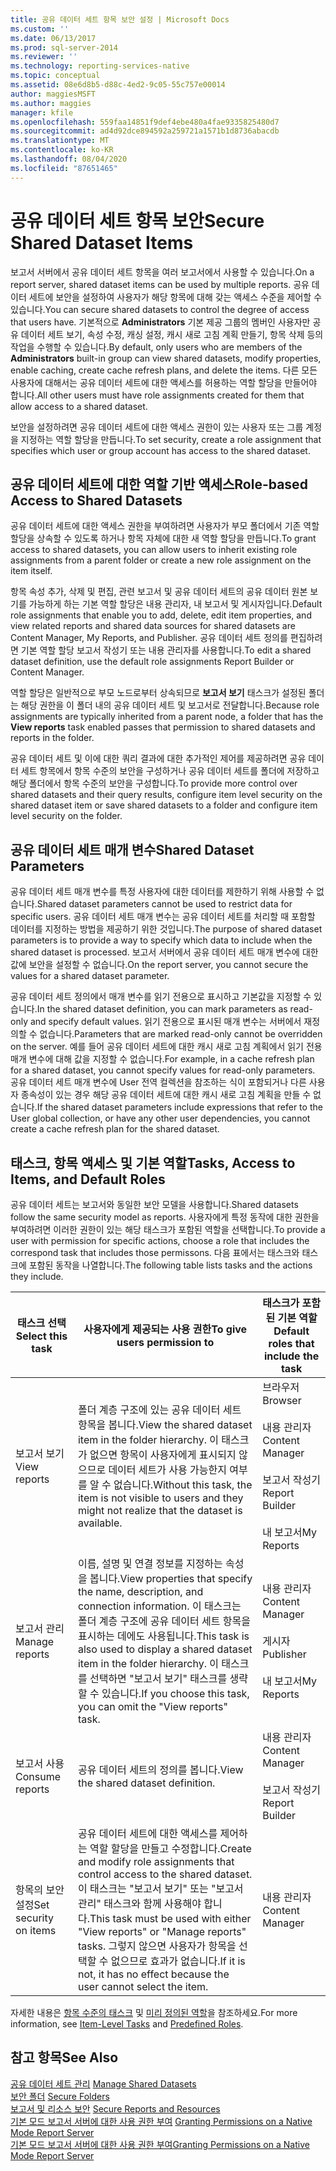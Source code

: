 ```yaml
---
title: 공유 데이터 세트 항목 보안 설정 | Microsoft Docs
ms.custom: ''
ms.date: 06/13/2017
ms.prod: sql-server-2014
ms.reviewer: ''
ms.technology: reporting-services-native
ms.topic: conceptual
ms.assetid: 08e6d8b5-d88c-4ed2-9c05-55c757e00014
author: maggiesMSFT
ms.author: maggies
manager: kfile
ms.openlocfilehash: 559faa14851f9def4ebe480a4fae9335825480d7
ms.sourcegitcommit: ad4d92dce894592a259721a1571b1d8736abacdb
ms.translationtype: MT
ms.contentlocale: ko-KR
ms.lasthandoff: 08/04/2020
ms.locfileid: "87651465"
---
```

# <a name="secure-shared-dataset-items"></a><span data-ttu-id="d1a41-102">공유 데이터 세트 항목 보안</span><span class="sxs-lookup"><span data-stu-id="d1a41-102">Secure Shared Dataset Items</span></span>
  <span data-ttu-id="d1a41-103">보고서 서버에서 공유 데이터 세트 항목을 여러 보고서에서 사용할 수 있습니다.</span><span class="sxs-lookup"><span data-stu-id="d1a41-103">On a report server, shared dataset items can be used by multiple reports.</span></span> <span data-ttu-id="d1a41-104">공유 데이터 세트에 보안을 설정하여 사용자가 해당 항목에 대해 갖는 액세스 수준을 제어할 수 있습니다.</span><span class="sxs-lookup"><span data-stu-id="d1a41-104">You can secure shared datasets to control the degree of access that users have.</span></span> <span data-ttu-id="d1a41-105">기본적으로 **Administrators** 기본 제공 그룹의 멤버인 사용자만 공유 데이터 세트 보기, 속성 수정, 캐싱 설정, 캐시 새로 고침 계획 만들기, 항목 삭제 등의 작업을 수행할 수 있습니다.</span><span class="sxs-lookup"><span data-stu-id="d1a41-105">By default, only users who are members of the **Administrators** built-in group can view shared datasets, modify properties, enable caching, create cache refresh plans, and delete the items.</span></span> <span data-ttu-id="d1a41-106">다른 모든 사용자에 대해서는 공유 데이터 세트에 대한 액세스를 허용하는 역할 할당을 만들어야 합니다.</span><span class="sxs-lookup"><span data-stu-id="d1a41-106">All other users must have role assignments created for them that allow access to a shared dataset.</span></span>  
  
 <span data-ttu-id="d1a41-107">보안을 설정하려면 공유 데이터 세트에 대한 액세스 권한이 있는 사용자 또는 그룹 계정을 지정하는 역할 할당을 만듭니다.</span><span class="sxs-lookup"><span data-stu-id="d1a41-107">To set security, create a role assignment that specifies which user or group account has access to the shared dataset.</span></span>  
  
## <a name="role-based-access-to-shared-datasets"></a><span data-ttu-id="d1a41-108">공유 데이터 세트에 대한 역할 기반 액세스</span><span class="sxs-lookup"><span data-stu-id="d1a41-108">Role-based Access to Shared Datasets</span></span>  
 <span data-ttu-id="d1a41-109">공유 데이터 세트에 대한 액세스 권한을 부여하려면 사용자가 부모 폴더에서 기존 역할 할당을 상속할 수 있도록 하거나 항목 자체에 대한 새 역할 할당을 만듭니다.</span><span class="sxs-lookup"><span data-stu-id="d1a41-109">To grant access to shared datasets, you can allow users to inherit existing role assignments from a parent folder or create a new role assignment on the item itself.</span></span>  
  
 <span data-ttu-id="d1a41-110">항목 속성 추가, 삭제 및 편집, 관련 보고서 및 공유 데이터 세트의 공유 데이터 원본 보기를 가능하게 하는 기본 역할 할당은 내용 관리자, 내 보고서 및 게시자입니다.</span><span class="sxs-lookup"><span data-stu-id="d1a41-110">Default role assignments that enable you to add, delete, edit item properties, and view related reports and shared data sources for shared datasets are Content Manager, My Reports, and Publisher.</span></span> <span data-ttu-id="d1a41-111">공유 데이터 세트 정의를 편집하려면 기본 역할 할당 보고서 작성기 또는 내용 관리자를 사용합니다.</span><span class="sxs-lookup"><span data-stu-id="d1a41-111">To edit a shared dataset definition, use the default role assignments Report Builder or Content Manager.</span></span>  
  
 <span data-ttu-id="d1a41-112">역할 할당은 일반적으로 부모 노드로부터 상속되므로 **보고서 보기** 태스크가 설정된 폴더는 해당 권한을 이 폴더 내의 공유 데이터 세트 및 보고서로 전달합니다.</span><span class="sxs-lookup"><span data-stu-id="d1a41-112">Because role assignments are typically inherited from a parent node, a folder that has the **View reports** task enabled passes that permission to shared datasets and reports in the folder.</span></span>  
  
 <span data-ttu-id="d1a41-113">공유 데이터 세트 및 이에 대한 쿼리 결과에 대한 추가적인 제어를 제공하려면 공유 데이터 세트 항목에서 항목 수준의 보안을 구성하거나 공유 데이터 세트를 폴더에 저장하고 해당 폴더에서 항목 수준의 보안을 구성합니다.</span><span class="sxs-lookup"><span data-stu-id="d1a41-113">To provide more control over shared datasets and their query results, configure item level security on the shared dataset item or save shared datasets to a folder and configure item level security on the folder.</span></span>  
  
## <a name="shared-dataset-parameters"></a><span data-ttu-id="d1a41-114">공유 데이터 세트 매개 변수</span><span class="sxs-lookup"><span data-stu-id="d1a41-114">Shared Dataset Parameters</span></span>  
 <span data-ttu-id="d1a41-115">공유 데이터 세트 매개 변수를 특정 사용자에 대한 데이터를 제한하기 위해 사용할 수 없습니다.</span><span class="sxs-lookup"><span data-stu-id="d1a41-115">Shared dataset parameters cannot be used to restrict data for specific users.</span></span> <span data-ttu-id="d1a41-116">공유 데이터 세트 매개 변수는 공유 데이터 세트를 처리할 때 포함할 데이터를 지정하는 방법을 제공하기 위한 것입니다.</span><span class="sxs-lookup"><span data-stu-id="d1a41-116">The purpose of shared dataset parameters is to provide a way to specify which data to include when the shared dataset is processed.</span></span> <span data-ttu-id="d1a41-117">보고서 서버에서 공유 데이터 세트 매개 변수에 대한 값에 보안을 설정할 수 없습니다.</span><span class="sxs-lookup"><span data-stu-id="d1a41-117">On the report server, you cannot secure the values for a shared dataset parameter.</span></span>  
  
 <span data-ttu-id="d1a41-118">공유 데이터 세트 정의에서 매개 변수를 읽기 전용으로 표시하고 기본값을 지정할 수 있습니다.</span><span class="sxs-lookup"><span data-stu-id="d1a41-118">In the shared dataset definition, you can mark parameters as read-only and specify default values.</span></span> <span data-ttu-id="d1a41-119">읽기 전용으로 표시된 매개 변수는 서버에서 재정의할 수 없습니다.</span><span class="sxs-lookup"><span data-stu-id="d1a41-119">Parameters that are marked read-only cannot be overridden on the server.</span></span> <span data-ttu-id="d1a41-120">예를 들어 공유 데이터 세트에 대한 캐시 새로 고침 계획에서 읽기 전용 매개 변수에 대해 값을 지정할 수 없습니다.</span><span class="sxs-lookup"><span data-stu-id="d1a41-120">For example, in a cache refresh plan for a shared dataset, you cannot specify values for read-only parameters.</span></span> <span data-ttu-id="d1a41-121">공유 데이터 세트 매개 변수에 User 전역 컬렉션을 참조하는 식이 포함되거나 다른 사용자 종속성이 있는 경우 해당 공유 데이터 세트에 대한 캐시 새로 고침 계획을 만들 수 없습니다.</span><span class="sxs-lookup"><span data-stu-id="d1a41-121">If the shared dataset parameters include expressions that refer to the User global collection, or have any other user dependencies, you cannot create a cache refresh plan for the shared dataset.</span></span>  
  
## <a name="tasks-access-to-items-and-default-roles"></a><span data-ttu-id="d1a41-122">태스크, 항목 액세스 및 기본 역할</span><span class="sxs-lookup"><span data-stu-id="d1a41-122">Tasks, Access to Items, and Default Roles</span></span>  
 <span data-ttu-id="d1a41-123">공유 데이터 세트는 보고서와 동일한 보안 모델을 사용합니다.</span><span class="sxs-lookup"><span data-stu-id="d1a41-123">Shared datasets follow the same security model as reports.</span></span> <span data-ttu-id="d1a41-124">사용자에게 특정 동작에 대한 권한을 부여하려면 이러한 권한이 있는 해당 태스크가 포함된 역할을 선택합니다.</span><span class="sxs-lookup"><span data-stu-id="d1a41-124">To provide a user with permission for specific actions, choose a role that includes the correspond task that includes those permissons.</span></span> <span data-ttu-id="d1a41-125">다음 표에서는 태스크와 태스크에 포함된 동작을 나열합니다.</span><span class="sxs-lookup"><span data-stu-id="d1a41-125">The following table lists tasks and the actions they include.</span></span>  
  
|<span data-ttu-id="d1a41-126">태스크 선택</span><span class="sxs-lookup"><span data-stu-id="d1a41-126">Select this task</span></span>|<span data-ttu-id="d1a41-127">사용자에게 제공되는 사용 권한</span><span class="sxs-lookup"><span data-stu-id="d1a41-127">To give users permission to</span></span>|<span data-ttu-id="d1a41-128">태스크가 포함된 기본 역할</span><span class="sxs-lookup"><span data-stu-id="d1a41-128">Default roles that include the task</span></span>|  
|----------------------|---------------------------------|-----------------------------------------|  
|<span data-ttu-id="d1a41-129">보고서 보기</span><span class="sxs-lookup"><span data-stu-id="d1a41-129">View reports</span></span>|<span data-ttu-id="d1a41-130">폴더 계층 구조에 있는 공유 데이터 세트 항목을 봅니다.</span><span class="sxs-lookup"><span data-stu-id="d1a41-130">View the shared dataset item in the folder hierarchy.</span></span> <span data-ttu-id="d1a41-131">이 태스크가 없으면 항목이 사용자에게 표시되지 않으므로 데이터 세트가 사용 가능한지 여부를 알 수 없습니다.</span><span class="sxs-lookup"><span data-stu-id="d1a41-131">Without this task, the item is not visible to users and they might not realize that the dataset is available.</span></span>|<span data-ttu-id="d1a41-132">브라우저</span><span class="sxs-lookup"><span data-stu-id="d1a41-132">Browser</span></span><br /><br /> <span data-ttu-id="d1a41-133">내용 관리자</span><span class="sxs-lookup"><span data-stu-id="d1a41-133">Content Manager</span></span><br /><br /> <span data-ttu-id="d1a41-134">보고서 작성기</span><span class="sxs-lookup"><span data-stu-id="d1a41-134">Report Builder</span></span><br /><br /> <span data-ttu-id="d1a41-135">내 보고서</span><span class="sxs-lookup"><span data-stu-id="d1a41-135">My Reports</span></span>|  
|<span data-ttu-id="d1a41-136">보고서 관리</span><span class="sxs-lookup"><span data-stu-id="d1a41-136">Manage reports</span></span>|<span data-ttu-id="d1a41-137">이름, 설명 및 연결 정보를 지정하는 속성을 봅니다.</span><span class="sxs-lookup"><span data-stu-id="d1a41-137">View properties that specify the name, description, and connection information.</span></span> <span data-ttu-id="d1a41-138">이 태스크는 폴더 계층 구조에 공유 데이터 세트 항목을 표시하는 데에도 사용됩니다.</span><span class="sxs-lookup"><span data-stu-id="d1a41-138">This task is also used to display a shared dataset item in the folder hierarchy.</span></span> <span data-ttu-id="d1a41-139">이 태스크를 선택하면 "보고서 보기" 태스크를 생략할 수 있습니다.</span><span class="sxs-lookup"><span data-stu-id="d1a41-139">If you choose this task, you can omit the "View reports" task.</span></span>|<span data-ttu-id="d1a41-140">내용 관리자</span><span class="sxs-lookup"><span data-stu-id="d1a41-140">Content Manager</span></span><br /><br /> <span data-ttu-id="d1a41-141">게시자</span><span class="sxs-lookup"><span data-stu-id="d1a41-141">Publisher</span></span><br /><br /> <span data-ttu-id="d1a41-142">내 보고서</span><span class="sxs-lookup"><span data-stu-id="d1a41-142">My Reports</span></span>|  
|<span data-ttu-id="d1a41-143">보고서 사용</span><span class="sxs-lookup"><span data-stu-id="d1a41-143">Consume reports</span></span>|<span data-ttu-id="d1a41-144">공유 데이터 세트의 정의를 봅니다.</span><span class="sxs-lookup"><span data-stu-id="d1a41-144">View the shared dataset definition.</span></span>|<span data-ttu-id="d1a41-145">내용 관리자</span><span class="sxs-lookup"><span data-stu-id="d1a41-145">Content Manager</span></span><br /><br /> <span data-ttu-id="d1a41-146">보고서 작성기</span><span class="sxs-lookup"><span data-stu-id="d1a41-146">Report Builder</span></span>|  
|<span data-ttu-id="d1a41-147">항목의 보안 설정</span><span class="sxs-lookup"><span data-stu-id="d1a41-147">Set security on items</span></span>|<span data-ttu-id="d1a41-148">공유 데이터 세트에 대한 액세스를 제어하는 역할 할당을 만들고 수정합니다.</span><span class="sxs-lookup"><span data-stu-id="d1a41-148">Create and modify role assignments that control access to the shared dataset.</span></span> <span data-ttu-id="d1a41-149">이 태스크는 "보고서 보기" 또는 "보고서 관리" 태스크와 함께 사용해야 합니다.</span><span class="sxs-lookup"><span data-stu-id="d1a41-149">This task must be used with either "View reports" or "Manage reports" tasks.</span></span> <span data-ttu-id="d1a41-150">그렇지 않으면 사용자가 항목을 선택할 수 없으므로 효과가 없습니다.</span><span class="sxs-lookup"><span data-stu-id="d1a41-150">If it is not, it has no effect because the user cannot select the item.</span></span>|<span data-ttu-id="d1a41-151">내용 관리자</span><span class="sxs-lookup"><span data-stu-id="d1a41-151">Content Manager</span></span>|  
  
 <span data-ttu-id="d1a41-152">자세한 내용은 [항목 수준의 태스크](tasks-and-permissions-item-level-tasks.md) 및 [미리 정의된 역할](role-definitions-predefined-roles.md)을 참조하세요.</span><span class="sxs-lookup"><span data-stu-id="d1a41-152">For more information, see [Item-Level Tasks](tasks-and-permissions-item-level-tasks.md) and [Predefined Roles](role-definitions-predefined-roles.md).</span></span>  
  
## <a name="see-also"></a><span data-ttu-id="d1a41-153">참고 항목</span><span class="sxs-lookup"><span data-stu-id="d1a41-153">See Also</span></span>  
 <span data-ttu-id="d1a41-154">[공유 데이터 세트 관리](../report-data/manage-shared-datasets.md) </span><span class="sxs-lookup"><span data-stu-id="d1a41-154">[Manage Shared Datasets](../report-data/manage-shared-datasets.md) </span></span>  
 <span data-ttu-id="d1a41-155">[보안 폴더](secure-folders.md) </span><span class="sxs-lookup"><span data-stu-id="d1a41-155">[Secure Folders](secure-folders.md) </span></span>  
 <span data-ttu-id="d1a41-156">[보고서 및 리소스 보안](secure-reports-and-resources.md) </span><span class="sxs-lookup"><span data-stu-id="d1a41-156">[Secure Reports and Resources](secure-reports-and-resources.md) </span></span>  
 <span data-ttu-id="d1a41-157">[기본 모드 보고서 서버에 대한 사용 권한 부여](granting-permissions-on-a-native-mode-report-server.md) </span><span class="sxs-lookup"><span data-stu-id="d1a41-157">[Granting Permissions on a Native Mode Report Server](granting-permissions-on-a-native-mode-report-server.md) </span></span>  
 [<span data-ttu-id="d1a41-158">기본 모드 보고서 서버에 대한 사용 권한 부여</span><span class="sxs-lookup"><span data-stu-id="d1a41-158">Granting Permissions on a Native Mode Report Server</span></span>](granting-permissions-on-a-native-mode-report-server.md)  
  
  

